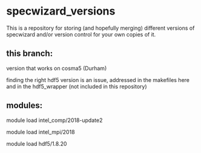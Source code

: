 # specwizard_versions
This is a repository for storing (and hopefully merging) different versions of specwizard and/or version control for your own copies of it.

this branch: 
-----------
version that works on cosma5 (Durham)

finding the right hdf5 version is an issue, addressed in the makefiles here and in the hdf5_wrapper (not included in this repository)

modules:
--------
  module load intel_comp/2018-update2
  
  module load intel_mpi/2018
  
  module load hdf5/1.8.20


